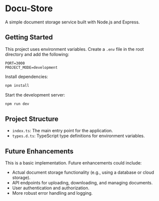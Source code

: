 # Docu-Store

A simple document storage service built with Node.js and Express.

## Getting Started

This project uses environment variables.  Create a `.env` file in the root directory and add the following:

```
PORT=3000
PROJECT_MODE=development
```

Install dependencies:

```bash
npm install
```

Start the development server:

```bash
npm run dev
```

## Project Structure

- `index.ts`: The main entry point for the application.
- `types.d.ts`: TypeScript type definitions for environment variables.


## Future Enhancements

This is a basic implementation. Future enhancements could include:

- Actual document storage functionality (e.g., using a database or cloud storage).
- API endpoints for uploading, downloading, and managing documents.
- User authentication and authorization.
- More robust error handling and logging.
